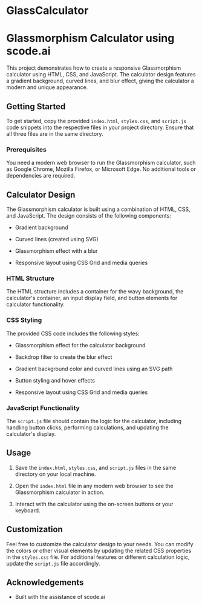 # GlassCalculator

# Glassmorphism Calculator using scode.ai

This project demonstrates how to create a responsive Glassmorphism calculator using HTML, CSS, and JavaScript. The calculator design features a gradient background, curved lines, and blur effect, giving the calculator a modern and unique appearance.

## Getting Started

To get started, copy the provided `index.html`, `styles.css`, and `script.js` code snippets into the respective files in your project directory. Ensure that all three files are in the same directory.

### Prerequisites

You need a modern web browser to run the Glassmorphism calculator, such as Google Chrome, Mozilla Firefox, or Microsoft Edge. No additional tools or dependencies are required.

## Calculator Design

The Glassmorphism calculator is built using a combination of HTML, CSS, and JavaScript. The design consists of the following components:

- Gradient background

- Curved lines (created using SVG)

- Glassmorphism effect with a blur

- Responsive layout using CSS Grid and media queries

### HTML Structure

The HTML structure includes a container for the wavy background, the calculator's container, an input display field, and button elements for calculator functionality.

### CSS Styling

The provided CSS code includes the following styles:

- Glassmorphism effect for the calculator background

- Backdrop filter to create the blur effect

- Gradient background color and curved lines using an SVG path

- Button styling and hover effects

- Responsive layout using CSS Grid and media queries

### JavaScript Functionality

The `script.js` file should contain the logic for the calculator, including handling button clicks, performing calculations, and updating the calculator's display.

## Usage

1. Save the `index.html`, `styles.css`, and `script.js` files in the same directory on your local machine.

2. Open the `index.html` file in any modern web browser to see the Glassmorphism calculator in action.

3. Interact with the calculator using the on-screen buttons or your keyboard.

## Customization

Feel free to customize the calculator design to your needs. You can modify the colors or other visual elements by updating the related CSS properties in the `styles.css` file. For additional features or different calculation logic, update the `script.js` file accordingly.

## Acknowledgements

- Built with the assistance of scode.ai
